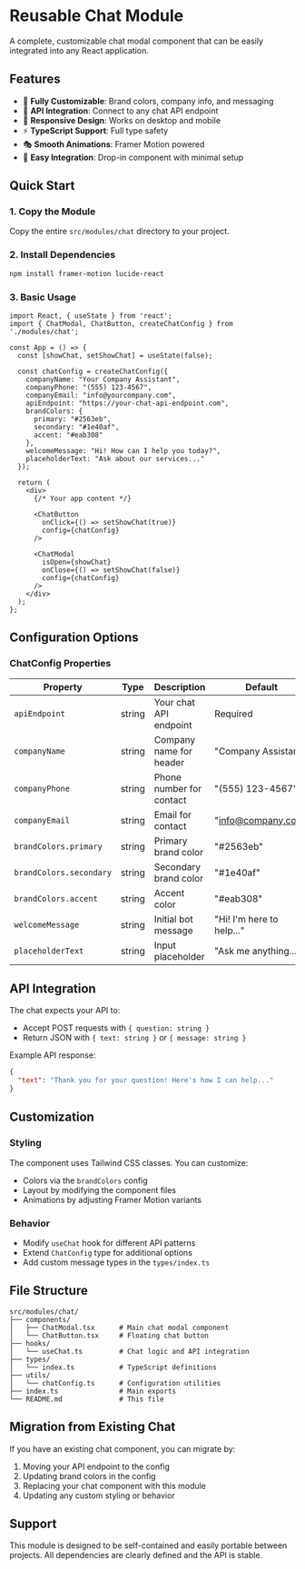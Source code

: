 # Reusable Chat Module

A complete, customizable chat modal component that can be easily integrated into any React application.

## Features

- 🎨 **Fully Customizable**: Brand colors, company info, and messaging
- 🔌 **API Integration**: Connect to any chat API endpoint
- 📱 **Responsive Design**: Works on desktop and mobile
- ⚡ **TypeScript Support**: Full type safety
- 🎭 **Smooth Animations**: Framer Motion powered
- 🎯 **Easy Integration**: Drop-in component with minimal setup

## Quick Start

### 1. Copy the Module
Copy the entire `src/modules/chat` directory to your project.

### 2. Install Dependencies
```bash
npm install framer-motion lucide-react
```

### 3. Basic Usage
```tsx
import React, { useState } from 'react';
import { ChatModal, ChatButton, createChatConfig } from './modules/chat';

const App = () => {
  const [showChat, setShowChat] = useState(false);
  
  const chatConfig = createChatConfig({
    companyName: "Your Company Assistant",
    companyPhone: "(555) 123-4567",
    companyEmail: "info@yourcompany.com",
    apiEndpoint: "https://your-chat-api-endpoint.com",
    brandColors: {
      primary: "#2563eb",
      secondary: "#1e40af", 
      accent: "#eab308"
    },
    welcomeMessage: "Hi! How can I help you today?",
    placeholderText: "Ask about our services..."
  });

  return (
    <div>
      {/* Your app content */}
      
      <ChatButton 
        onClick={() => setShowChat(true)}
        config={chatConfig}
      />
      
      <ChatModal 
        isOpen={showChat}
        onClose={() => setShowChat(false)}
        config={chatConfig}
      />
    </div>
  );
};
```

## Configuration Options

### ChatConfig Properties

| Property | Type | Description | Default |
|----------|------|-------------|---------|
| `apiEndpoint` | string | Your chat API endpoint | Required |
| `companyName` | string | Company name for header | "Company Assistant" |
| `companyPhone` | string | Phone number for contact | "(555) 123-4567" |
| `companyEmail` | string | Email for contact | "info@company.com" |
| `brandColors.primary` | string | Primary brand color | "#2563eb" |
| `brandColors.secondary` | string | Secondary brand color | "#1e40af" |
| `brandColors.accent` | string | Accent color | "#eab308" |
| `welcomeMessage` | string | Initial bot message | "Hi! I'm here to help..." |
| `placeholderText` | string | Input placeholder | "Ask me anything..." |

## API Integration

The chat expects your API to:
- Accept POST requests with `{ question: string }`
- Return JSON with `{ text: string }` or `{ message: string }`

Example API response:
```json
{
  "text": "Thank you for your question! Here's how I can help..."
}
```

## Customization

### Styling
The component uses Tailwind CSS classes. You can customize:
- Colors via the `brandColors` config
- Layout by modifying the component files
- Animations by adjusting Framer Motion variants

### Behavior
- Modify `useChat` hook for different API patterns
- Extend `ChatConfig` type for additional options
- Add custom message types in the `types/index.ts`

## File Structure

```
src/modules/chat/
├── components/
│   ├── ChatModal.tsx      # Main chat modal component
│   └── ChatButton.tsx     # Floating chat button
├── hooks/
│   └── useChat.ts         # Chat logic and API integration
├── types/
│   └── index.ts           # TypeScript definitions
├── utils/
│   └── chatConfig.ts      # Configuration utilities
├── index.ts               # Main exports
└── README.md              # This file
```

## Migration from Existing Chat

If you have an existing chat component, you can migrate by:

1. Moving your API endpoint to the config
2. Updating brand colors in the config
3. Replacing your chat component with this module
4. Updating any custom styling or behavior

## Support

This module is designed to be self-contained and easily portable between projects. All dependencies are clearly defined and the API is stable.